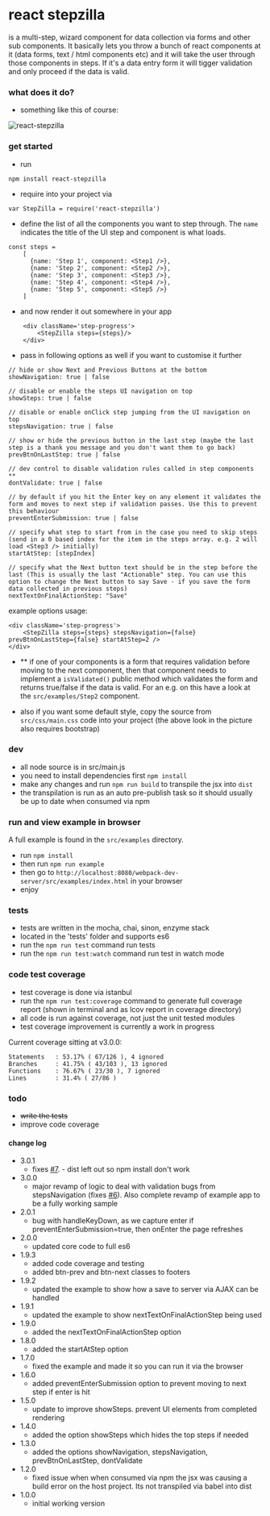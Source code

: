 # react stepzilla
is a  multi-step, wizard component for data collection via forms and other sub components. It basically lets you throw a bunch of react components at it (data forms, text / html components etc) and it will take the user through those components in steps. If it's a data entry form it will tigger validation and only proceed if the data is valid.


### what does it do?
- something like this of course:

![react-stepzilla](https://raw.githubusercontent.com/newbreedofgeek/react-stepzilla/master/stepzilla-eg.png)

### get started
- run
```
npm install react-stepzilla
```
- require into your project via
```
var StepZilla = require('react-stepzilla')
```
- define the list of all the components you want to step through. The `name` indicates the title of the UI step and component is what loads.
```
const steps =
    [
      {name: 'Step 1', component: <Step1 />},
      {name: 'Step 2', component: <Step2 />},
      {name: 'Step 3', component: <Step3 />},
      {name: 'Step 4', component: <Step4 />},
      {name: 'Step 5', component: <Step5 />}
    ]
```
- and now render it out somewhere in your app
```
    <div className='step-progress'>
        <StepZilla steps={steps}/>
    </div>
```

- pass in following options as well if you want to customise it further

```
// hide or show Next and Previous Buttons at the bottom
showNavigation: true | false

// disable or enable the steps UI navigation on top
showSteps: true | false

// disable or enable onClick step jumping from the UI navigation on top
stepsNavigation: true | false

// show or hide the previous button in the last step (maybe the last step is a thank you message and you don't want them to go back)
prevBtnOnLastStep: true | false

// dev control to disable validation rules called in step components **
dontValidate: true | false

// by default if you hit the Enter key on any element it validates the form and moves to next step if validation passes. Use this to prevent this behaviour
preventEnterSubmission: true | false

// specify what step to start from in the case you need to skip steps (send in a 0 based index for the item in the steps array. e.g. 2 will load <Step3 /> initially)
startAtStep: [stepIndex]

// specify what the Next button text should be in the step before the last (This is usually the last "Actionable" step. You can use this option to change the Next button to say Save - if you save the form data collected in previous steps)
nextTextOnFinalActionStep: "Save"

```

example options usage:
```
<div className='step-progress'>
    <StepZilla steps={steps} stepsNavigation={false} prevBtnOnLastStep={false} startAtStep=2 />
</div>
```


- ** if one of your components is a form that requires validation before moving to the next component, then that component needs to implement a `isValidated()` public method which validates the form and returns true/false if the data is valid. For an e.g. on this have a look at the `src/examples/Step2` component.

- also if you want some default style, copy the source from `src/css/main.css` code into your project (the above look in the picture also requires bootstrap)

### dev
- all node source is in src/main.js
- you need to install dependencies first `npm install`
- make any changes and run `npm run build` to transpile the jsx into `dist`
- the transpilation is run as an auto pre-publish task so it should usually be up to date when consumed via npm

### run and view example in browser
A full example is found in the `src/examples` directory.

- run `npm install`
- then run `npm run example`
- then go to `http://localhost:8080/webpack-dev-server/src/examples/index.html` in your browser
- enjoy

### tests
- tests are written in the mocha, chai, sinon, enzyme stack
- located in the 'tests' folder and supports es6
- run the `npm run test` command run tests
- run the `npm run test:watch` command run test in watch mode

### code test coverage
- test coverage is done via istanbul
- run the `npm run test:coverage` command to generate full coverage report (shown in terminal and as lcov report in coverage directory)
- all code is run against coverage, not just the unit tested modules
- test coverage improvement is currently a work in progress

Current coverage sitting at v3.0.0:
```
Statements   : 53.17% ( 67/126 ), 4 ignored
Branches     : 41.75% ( 43/103 ), 13 ignored
Functions    : 76.67% ( 23/30 ), 7 ignored
Lines        : 31.4% ( 27/86 )
```

### todo
- ~~write the tests~~
- improve code coverage

#### change log
- 3.0.1
  - fixes [#7](../../../../newbreedofgeek/react-stepzilla/issues/7). - dist left out so npm install don't work
- 3.0.0
  - major revamp of logic to deal with validation bugs from stepsNavigation (fixes [#6](../../../../newbreedofgeek/react-stepzilla/issues/6)). Also complete revamp of example app to be a fully working sample
- 2.0.1
  - bug with handleKeyDown, as we capture enter if preventEnterSubmission=true, then onEnter the page refreshes
- 2.0.0
  - updated core code to full es6
- 1.9.3
  - added code coverage and testing
  - added btn-prev and btn-next classes to footers
- 1.9.2
  - updated the example to show how a save to server via AJAX can be handled
- 1.9.1
  - updated the example to show nextTextOnFinalActionStep being used
- 1.9.0
  - added the nextTextOnFinalActionStep option
- 1.8.0
  - added the startAtStep option
- 1.7.0
  - fixed the example and made it so you can run it via the browser
- 1.6.0
  - added preventEnterSubmission option to prevent moving to next step if enter is hit
- 1.5.0
  - update to improve showSteps. prevent UI elements from completed rendering
- 1.4.0
  - added the option showSteps which hides the top steps if needed
- 1.3.0
  - added the options showNavigation, stepsNavigation, prevBtnOnLastStep, dontValidate
- 1.2.0
  - fixed issue when when consumed via npm the jsx was causing a build error on the host project. Its not transpiled via babel into dist
- 1.0.0
  - initial working version
